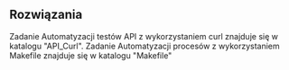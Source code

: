 ## Rozwiązania

Zadanie Automatyzacji testów API z wykorzystaniem curl znajduje się w katalogu "API_Curl".
Zadanie Automatyzacji procesów z wykorzystaniem Makefile znajduje się w katalogu "Makefile"
